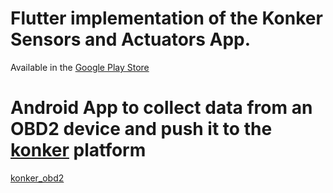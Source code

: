 # Flutter implementation of the Konker Sensors and Actuators App.
Available in the [Google Play Store](https://play.google.com/store/apps/details?id=com.konker.konkersensors)

# Android App to collect data from an OBD2 device and push it to the [konker](http://konkerlabs.com) platform
[konker_obd2](./konker_obd2)
